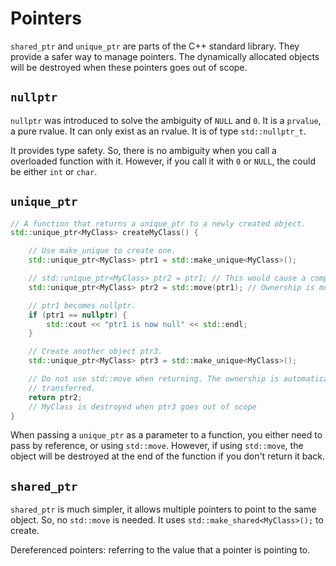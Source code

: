 # Pointers

`shared_ptr` and  `unique_ptr` are parts of the C++ standard library.  They
provide a safer way to manage pointers.  The dynamically allocated objects will
be destroyed when these pointers goes out of scope.

## `nullptr`

`nullptr` was introduced to solve the ambiguity of `NULL` and `0`.
It is a `prvalue`, a pure rvalue. It can only exist as an rvalue.
It is of type `std::nullptr_t`.

It provides type safety. So, there is no ambiguity when you call a overloaded function with it.
However, if you call it with `0` or `NULL`, the could be either `int` or `char`.

## `unique_ptr`

```cpp
// A function that returns a unique_ptr to a newly created object.
std::unique_ptr<MyClass> createMyClass() {

    // Use make_unique to create one.
    std::unique_ptr<MyClass> ptr1 = std::make_unique<MyClass>();

    // std::unique_ptr<MyClass> ptr2 = ptr1; // This would cause a compile-time error
    std::unique_ptr<MyClass> ptr2 = std::move(ptr1); // Ownership is moved

    // ptr1 becomes nullptr.
    if (ptr1 == nullptr) {
        std::cout << "ptr1 is now null" << std::endl;
    }

    // Create another object ptr3.
    std::unique_ptr<MyClass> ptr3 = std::make_unique<MyClass>();

    // Do not use std::move when returning. The ownership is automatically
    // transferred.
    return ptr2;
    // MyClass is destroyed when ptr3 goes out of scope
}
```

When passing a `unique_ptr` as a parameter to a function, you either need to
pass by reference, or using `std::move`.
However, if using `std::move`, the object will be destroyed at the end of the
function if you don't return it back.

## `shared_ptr`

`shared_ptr` is much simpler, it allows multiple pointers to point to the same object.
So, no `std::move` is needed. It uses `std::make_shared<MyClass>();` to create.

Dereferenced pointers: referring to the value that a pointer is pointing to.
